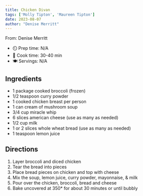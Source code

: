 ```yaml
---
title: Chicken Divan
tags: ['Molly Tipton', 'Maureen Tipton']
date: 2023-08-07
author: "Denise Merritt"
---
```

From: Denise Merritt

- ⏲️ Prep time: N/A
- 🍳 Cook time: 30-40 min
- 🍽️ Servings: N/A

## Ingredients

- 1 package cooked broccoli (frozen)
- 1/2 teaspoon curry powder
- 1 cooked chicken breast per person
- 1 can cream of mushroom soup
- 3/4 cup miracle whip
- 6 slices american cheese (use as many as needed)
- 1/2 cup milk
- 1 or 2 slices whole wheat bread (use as many as needed)
- 1 teaspoon lemon juice

## Directions

1. Layer broccoli and diced chicken
2. Tear the bread into pieces
3. Place bread pieces on chicken and top with cheese
4. Mix the soup, lemon juice, curry powder, mayonnaise, & milk
5. Pour over the chicken, broccoli, bread and cheese
6. Bake uncovered at 350* for about 30 minutes or until bubbly
